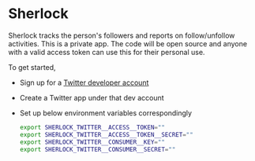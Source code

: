 # Sherlock

Sherlock tracks the person's followers and reports on follow/unfollow activities. This is a private app. The code will be open source and anyone with a valid access token can use this for their personal use.

To get started,

 - Sign up for a [Twitter developer account](https://developer.twitter.com/en/apply-for-access.html)
 - Create a Twitter app under that dev account
 - Set up below environment variables correspondingly
 
    ```bash
    export SHERLOCK_TWITTER__ACCESS__TOKEN=""
    export SHERLOCK_TWITTER__ACCESS__TOKEN__SECRET=""
    export SHERLOCK_TWITTER__CONSUMER__KEY=""
    export SHERLOCK_TWITTER__CONSUMER__SECRET=""
    ```
